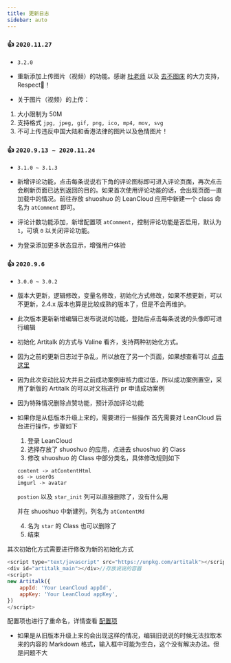 ```yaml
---
title: 更新日志
sidebar: auto
---
```

### 👍 `2020.11.27`

* `3.2.0`

* 重新添加上传图片（视频）的功能。感谢 [杜老师](https://dusays.com/) 以及 [去不图床](https://7bu.top/) 的大力支持，Respect🙏！
* 关于图片（视频）的上传：
1. 大小限制为 50M
2. 支持格式 `jpg, jpeg, gif, png, ico, mp4, mov, svg`
3. 不可上传违反中国大陆和香港法律的图片以及色情图片！

### 👍 `2020.9.13 ~ 2020.11.24`

* `3.1.0 ~ 3.1.3`

* 新增评论功能，点击每条说说右下角的评论图标即可进入评论页面，再次点击会刷新页面已达到返回的目的。如果首次使用评论功能的话，会出现页面一直加载中的情况。前往存放 shuoshuo 的 LeanCloud 应用中新建一个 class 命名为 `atComment` 即可。
* 评论计数功能添加，新增配置项 `atComment`，控制评论功能是否启用，默认为 `1`，可填 `0` 以关闭评论功能。
* 为登录添加更多状态显示，增强用户体验

### 👍 `2020.9.6`

* `3.0.0 ~ 3.0.2`

* 版本大更新，逻辑修改，变量名修改，初始化方式修改，如果不想更新，可以不更新，2.4.x 版本也算是比较成熟的版本了，但是不会再维护。
* 此次版本更新新增编辑已发布说说的功能，登陆后点击每条说说的头像即可进行编辑
* 初始化 Artitalk 的方式与 Valine 看齐，支持两种初始化方式。
* 因为之前的更新日志过于杂乱，所以放在了另一个页面，如果想查看可以 [点击这里](/prerelease.html)
* 因为此次变动比较大并且之前成功案例审核力度过低，所以成功案例置空，采用了新版的 Artitalk 的可以对文档进行 pr 申请成功案例
* 因为特殊情况删除点赞功能，预计添加评论功能
* 如果你是从低版本升级上来的，需要进行一些操作
首先需要对 LeanCloud 后台进行操作，步骤如下

  1. 登录 LeanCloud
  2. 选择存放了 shuoshuo 的应用，点进去 shuoshuo 的 Class
  3. 修改 shuoshuo 的 Class 中部分类名，具体修改规则如下

    ```
    content -> atContentHtml
    os -> userOs
    imgurl -> avatar
    ```

    `postion` 以及 `star_init` 列可以直接删除了，没有什么用

    并在 shuoshuo 中新建列，列名为 `atContentMd`

  4. 名为 `star` 的 Class 也可以删除了
  5. 结束
  
其次初始化方式需要进行修改为新的初始化方式

```js
<script type="text/javascript" src="https://unpkg.com/artitalk"></script> //引用 artitalk
<div id="artitalk_main"></div>//存放说说的容器
<script>
new Artitalk({
    appId: 'Your LeanCloud appId',
    appKey: 'Your LeanCloud appKey',
})
</script>
```

配置项也进行了重命名，详情查看 [配置项](/settings.html)

* 如果是从旧版本升级上来的会出现这样的情况，编辑旧说说的时候无法拉取本来的内容的 Markdown 格式，输入框中可能为空白，这个没有解决办法。但是问题不大
